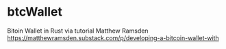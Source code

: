 # btcWallet
Bitoin Wallet in Rust via tutorial Matthew Ramsden https://matthewramsden.substack.com/p/developing-a-bitcoin-wallet-with
